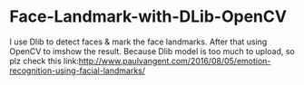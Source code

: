 # Face-Landmark-with-DLib-OpenCV
I use Dlib to detect faces &amp; mark the face landmarks. After that using OpenCV to imshow the result.
Because Dlib model is too much to upload, so plz check this link:http://www.paulvangent.com/2016/08/05/emotion-recognition-using-facial-landmarks/
